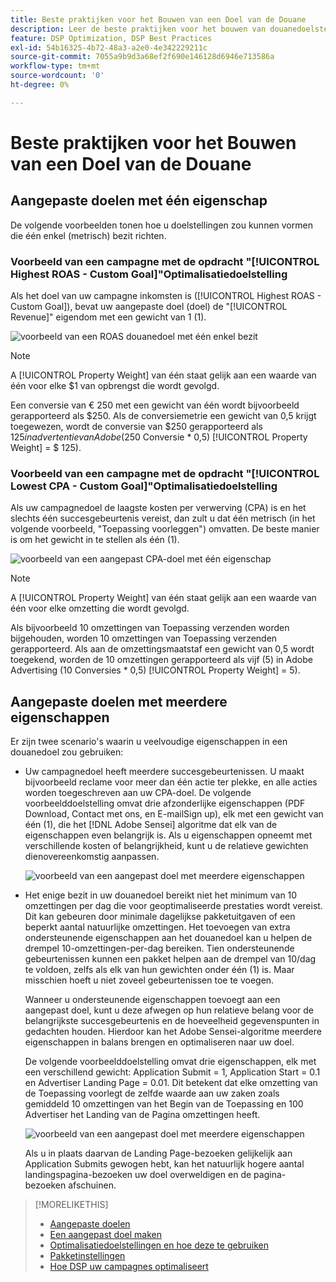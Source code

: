 ```yaml
---
title: Beste praktijken voor het Bouwen van een Doel van de Douane
description: Leer de beste praktijken voor het bouwen van douanedoelstellingen om uw succesgebeurtenissen te bepalen.
feature: DSP Optimization, DSP Best Practices
exl-id: 54b16325-4b72-48a3-a2e0-4e342229211c
source-git-commit: 7055a9b9d3a68ef2f690e146128d6946e713586a
workflow-type: tm+mt
source-wordcount: '0'
ht-degree: 0%

---
```


# Beste praktijken voor het Bouwen van een Doel van de Douane

## Aangepaste doelen met één eigenschap

De volgende voorbeelden tonen hoe u doelstellingen zou kunnen vormen die één enkel (metrisch) bezit richten.

### Voorbeeld van een campagne met de opdracht &quot;[!UICONTROL Highest ROAS - Custom Goal]&quot;Optimalisatiedoelstelling

Als het doel van uw campagne inkomsten is ([!UICONTROL Highest ROAS - Custom Goal]), bevat uw aangepaste doel (doel) de &quot;[!UICONTROL Revenue]&quot; eigendom met een gewicht van 1 (1).

![voorbeeld van een ROAS douanedoel met één enkel bezit](/help/dsp/assets/custom-goal-roas.png)

>[!NOTE]
>
> A [!UICONTROL Property Weight] van één staat gelijk aan een waarde van één voor elke $1 van opbrengst die wordt gevolgd.
>
> Een conversie van € 250 met een gewicht van één wordt bijvoorbeeld gerapporteerd als $250. Als de conversiemetrie een gewicht van 0,5 krijgt toegewezen, wordt de conversie van $250 gerapporteerd als $125 in advertentie van Adobe ($250 Conversie * 0,5) [!UICONTROL Property Weight] = $ 125).

### Voorbeeld van een campagne met de opdracht &quot;[!UICONTROL Lowest CPA - Custom Goal]&quot;Optimalisatiedoelstelling

Als uw campagnedoel de laagste kosten per verwerving (CPA) is en het slechts één succesgebeurtenis vereist, dan zult u dat één metrisch (in het volgende voorbeeld, &quot;Toepassing voorleggen&quot;) omvatten. De beste manier is om het gewicht in te stellen als één (1).

![voorbeeld van een aangepast CPA-doel met één eigenschap](/help/dsp/assets/custom-goal-roas.png)

>[!NOTE]
>
> A [!UICONTROL Property Weight] van één staat gelijk aan een waarde van één voor elke omzetting die wordt gevolgd.
>
> Als bijvoorbeeld 10 omzettingen van Toepassing verzenden worden bijgehouden, worden 10 omzettingen van Toepassing verzenden gerapporteerd.  Als aan de omzettingsmaatstaf een gewicht van 0,5 wordt toegekend, worden de 10 omzettingen gerapporteerd als vijf (5) in Adobe Advertising (10 Conversies * 0,5) [!UICONTROL Property Weight] = 5).

## Aangepaste doelen met meerdere eigenschappen

Er zijn twee scenario&#39;s waarin u veelvoudige eigenschappen in een douanedoel zou gebruiken:

* Uw campagnedoel heeft meerdere succesgebeurtenissen. U maakt bijvoorbeeld reclame voor meer dan één actie ter plekke, en alle acties worden toegeschreven aan uw CPA-doel. De volgende voorbeelddoelstelling omvat drie afzonderlijke eigenschappen (PDF Download, Contact met ons, en E-mailSign up), elk met een gewicht van één (1), die het [!DNL Adobe Sensei] algoritme dat elk van de eigenschappen even belangrijk is. Als u eigenschappen opneemt met verschillende kosten of belangrijkheid, kunt u de relatieve gewichten dienovereenkomstig aanpassen.

   ![voorbeeld van een aangepast doel met meerdere eigenschappen](/help/dsp/assets/custom-goal-multiple-properties.png)

* Het enige bezit in uw douanedoel bereikt niet het minimum van 10 omzettingen per dag die voor geoptimaliseerde prestaties wordt vereist. Dit kan gebeuren door minimale dagelijkse pakketuitgaven of een beperkt aantal natuurlijke omzettingen. Het toevoegen van extra ondersteunende eigenschappen aan het douanedoel kan u helpen de drempel 10-omzettingen-per-dag bereiken. Tien ondersteunende gebeurtenissen kunnen een pakket helpen aan de drempel van 10/dag te voldoen, zelfs als elk van hun gewichten onder één (1) is. Maar misschien hoeft u niet zoveel gebeurtenissen toe te voegen.

   Wanneer u ondersteunende eigenschappen toevoegt aan een aangepast doel, kunt u deze afwegen op hun relatieve belang voor de belangrijkste succesgebeurtenis en de hoeveelheid gegevenspunten in gedachten houden. Hierdoor kan het Adobe Sensei-algoritme meerdere eigenschappen in balans brengen en optimaliseren naar uw doel.

   De volgende voorbeelddoelstelling omvat drie eigenschappen, elk met een verschillend gewicht: Application Submit = 1, Application Start = 0.1 en Advertiser Landing Page = 0.01. Dit betekent dat elke omzetting van de Toepassing voorlegt de zelfde waarde aan uw zaken zoals gemiddeld 10 omzettingen van het Begin van de Toepassing en 100 Advertiser het Landing van de Pagina omzettingen heeft.

   ![voorbeeld van een aangepast doel met meerdere eigenschappen](/help/dsp/assets/custom-goal-multiple-properties2.png)

   Als u in plaats daarvan de Landing Page-bezoeken gelijkelijk aan Application Submits gewogen hebt, kan het natuurlijk hogere aantal landingspagina-bezoeken uw doel overweldigen en de pagina-bezoeken afschuinen.<!--reword-->

>[!MORELIKETHIS]
>
>* [Aangepaste doelen](custom-goal-about.md)
>* [Een aangepast doel maken](custom-goal-create.md)
>* [Optimalisatiedoelstellingen en hoe deze te gebruiken](optimization-goals.md)
>* [Pakketinstellingen](/help/dsp/campaign-management/packages/package-settings.md)
> * [Hoe DSP uw campagnes optimaliseert](optimization-how-dsp-optimizes-campaigns.md)

